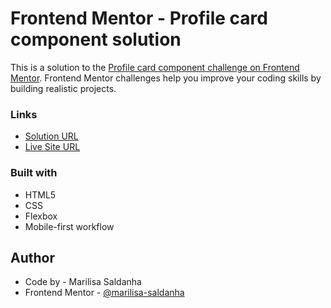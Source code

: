 # Frontend Mentor - Profile card component solution

This is a solution to the [Profile card component challenge on Frontend Mentor](https://www.frontendmentor.io/challenges/profile-card-component-cfArpWshJ). Frontend Mentor challenges help you improve your coding skills by building realistic projects.

### Links

- [Solution URL](https://www.frontendmentor.io/solutions/profile-card-component-using-html-5-css-and-flexbox-0eaOpiccPl)
- [Live Site URL](https://marilisa-saldanha.github.io/profile-card-component/)

### Built with

- HTML5
- CSS
- Flexbox
- Mobile-first workflow

## Author

- Code by - Marilisa Saldanha
- Frontend Mentor - [@marilisa-saldanha](https://www.frontendmentor.io/profile/marilisa-saldanha)

